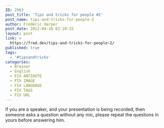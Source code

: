 ```yaml
---
ID: 2963
post_title: 'Tips and tricks for people #2'
post_name: tips-and-tricks-for-people-2
author: Frédéric Harper
post_date: 2012-04-10 02:10:15
layout: post
link: >
  https://fred.dev/tips-and-tricks-for-people-2/
published: true
tags:
  - '#tipsandtricks'
categories:
  - Brainer
  - English
  - FIX ANTIDOTE
  - FIX IMAGE
  - FIX LANGUAGE
  - FIX TAGS
  - FIX URL
---
```

If you are a speaker, and your presentation is being recorded, then someone asks a question without any mic, please repeat the questions in yours before answering him.